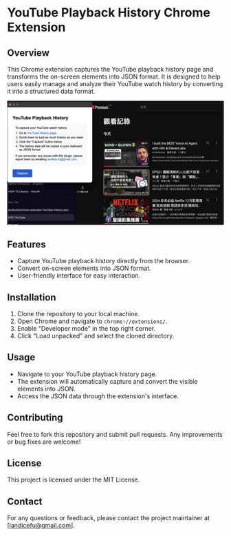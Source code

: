 # YouTube Playback History Chrome Extension

## Overview
This Chrome extension captures the YouTube playback history page and transforms the on-screen elements into JSON format. It is designed to help users easily manage and analyze their YouTube watch history by converting it into a structured data format.

![Screenshot of YouTube Playback History Extension](screenshot.jpg)

## Features
- Capture YouTube playback history directly from the browser.
- Convert on-screen elements into JSON format.
- User-friendly interface for easy interaction.

## Installation
1. Clone the repository to your local machine.
2. Open Chrome and navigate to `chrome://extensions/`.
3. Enable "Developer mode" in the top right corner.
4. Click "Load unpacked" and select the cloned directory.

## Usage
- Navigate to your YouTube playback history page.
- The extension will automatically capture and convert the visible elements into JSON.
- Access the JSON data through the extension's interface.

## Contributing
Feel free to fork this repository and submit pull requests. Any improvements or bug fixes are welcome!

## License
This project is licensed under the MIT License.

## Contact
For any questions or feedback, please contact the project maintainer at [landicefu@gmail.com].
